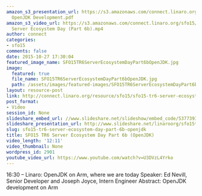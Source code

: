 ```yaml
---
amazon_s3_presentation_url: https://s3.amazonaws.com/connect.linaro.org/sfo15/Presentations/09-23-Wednesday/SFO15-TR6-B
  OpenJDK Development.pdf
amazon_s3_video_url: https://s3.amazonaws.com/connect.linaro.org/sfo15/Videos/09-23-Wednesday/SFO15-TR6
  Server Ecosystem Day (Part 6b).mp4
author: connect
categories:
- sfo15
comments: false
date: 2015-10-27 17:30:04
featured_image_name: SFO15TR6ServerEcosystemDayPart6bOpenJDK.jpg
image:
  featured: true
  file_name: SFO15TR6ServerEcosystemDayPart6bOpenJDK.jpg
  path: /assets/images/featured-images/SFO15TR6ServerEcosystemDayPart6bOpenJDK.jpg
layout: resource-post
link: http://connect.linaro.org/resource/sfo15/sfo15-tr6-server-ecosystem-day-part-6b-openjdk/
post_format:
- Video
session_id: None
slideshare_embed_url: //www.slideshare.net/slideshow/embed_code/53773931
slideshare_presentation_url: http://www.slideshare.net/linaroorg/sfo15tr6-server-ecosystem-day-part-6
slug: sfo15-tr6-server-ecosystem-day-part-6b-openjdk
title: SFO15 TR6 Server Ecosystem Day Part 6b (OpenJDK)
video_length: '12:11'
video_thumbnail: None
wordpress_id: 2901
youtube_video_url: https://www.youtube.com/watch?v=U3DVzL4Yrko
---
```


16:30 – Linaro: OpenJDK on Arm, where we are today
Speaker: Ed Nevill, Senior Developer and Joseph Joyce, Intern Engineer
Abstract: OpenJDK development on Arm